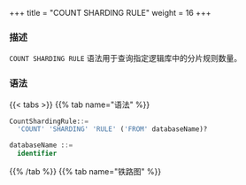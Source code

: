 +++
title = "COUNT SHARDING RULE"
weight = 16
+++

### 描述

`COUNT SHARDING RULE` 语法用于查询指定逻辑库中的分片规则数量。

### 语法

{{< tabs >}}
{{% tab name="语法" %}}
```sql
CountShardingRule::=
  'COUNT' 'SHARDING' 'RULE' ('FROM' databaseName)?

databaseName ::=
  identifier
```
{{% /tab %}}
{{% tab name="铁路图" %}}
<iframe frameborder="0" name="diagram" id="diagram" width="100%" height="100%"></iframe>
{{% /tab %}}
{{< /tabs >}}

### 补充说明

- 未指定 `databaseName` 时，默认是当前使用的 `DATABASE`。 如果也未使用 `DATABASE` 则会提示 `No database selected`。

### 返回值说明

| 列        | 说明            |
| --------- | ---------------|
| rule_name | 规则类型        |
| database  | 规则所属逻辑库   |
| count     | 规则数量        |


### 示例

- 查询指定逻辑库中的分片规则数量

```sql
COUNT SHARDING RULE FROM sharding_db;
```

```sql
mysql> COUNT SHARDING RULE FROM sharding_db;
+--------------------------+----------------+-------+
| rule_name                | database       | count |
+--------------------------+----------------+-------+
| sharding_table           | sharding_db    | 2     |
| sharding_table_reference | sharding_db    | 2     |
| broadcast_table          | sharding_db    | 0     |
+--------------------------+----------------+-------+
3 rows in set (0.00 sec)
```

- 查询当前逻辑库中的分片规则数量

```sql
COUNT SHARDING RULE;
```

```sql
mysql> COUNT SHARDING RULE;
+--------------------------+----------------+-------+
| rule_name                | database       | count |
+--------------------------+----------------+-------+
| sharding_table           | sharding_db    | 2     |
| sharding_table_reference | sharding_db    | 2     |
| broadcast_table          | sharding_db    | 0     |
+--------------------------+----------------+-------+
3 rows in set (0.00 sec)
```

### 保留字

`COUNT`、`SHARDING`、`RULE`、`FROM`

### 相关链接

- [保留字](/cn/reference/distsql/syntax/reserved-word/)

